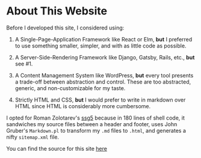 # About This Website
Before I developed this site, I considered using:

1. A Single-Page-Application Framework like React or Elm, **but** I preferred
to use something smaller, simpler, and with as little code as
possible.

2. A Server-Side-Rendering Framework like Django, Gatsby, Rails, etc., **but**
see #1.

3. A Content Management System like WordPress, **but** every tool presents a
trade-off between abstraction and control. These are too abstracted, generic,
and non-customizable for my taste.

4. Strictly HTML and CSS, **but** I would prefer to write in markdown over HTML
since HTML is considerably more cumbersome.

I opted for Roman Zolotarev's [ssg5](https://www.romanzolotarev.com/ssg.html)
because in 180 lines of shell code, it sandwiches my source files between a
header and footer, uses John Gruber's `Markdown.pl` to transform my `.md` files
to `.html`, and generates a nifty `sitemap.xml` file.

You can find the source for this site [here](https://github.com/dannyvelas/ssg_website)
